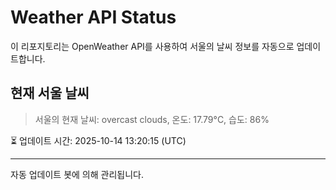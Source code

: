 
# Weather API Status

이 리포지토리는 OpenWeather API를 사용하여 서울의 날씨 정보를 자동으로 업데이트합니다.

## 현재 서울 날씨
> 서울의 현재 날씨: overcast clouds, 온도: 17.79°C, 습도: 86%

⏳ 업데이트 시간: 2025-10-14 13:20:15 (UTC)

---
자동 업데이트 봇에 의해 관리됩니다.
